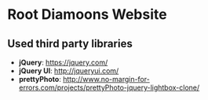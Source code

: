 Root Diamoons Website
===

Used third party libraries
---

* **jQuery**: https://jquery.com/
* **jQuery UI**: http://jqueryui.com/
* **prettyPhoto**: http://www.no-margin-for-errors.com/projects/prettyPhoto-jquery-lightbox-clone/